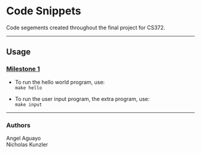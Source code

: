 # Code Snippets
Code segements created throughout the final project for CS372.

---
## Usage
### <ins>Milestone 1</ins>
* To run the hello world program, use:  
```make hello```

* To run the user input program, the extra program, use:  
```make input```

---
### Authors
Angel Aguayo  
Nicholas Kunzler
